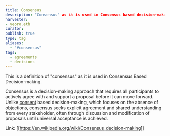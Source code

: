 ```yaml
---
title: Consensus
description: "Consensus" as it is used in Consensus based decision-making
harvester: 
- yeoro.eth
curator: 
publish: true
type: tag
aliases:
  - "#consensus"
tags: 
  - agreements
  - decisions
---
```


This is a definition of "consensus" as it is used in Consensus Based Decision-making.

Consensus is a decision-making approach that requires all participants to actively agree with and support a proposal before it can move forward. Unlike [consent](tags/consent.md) based decision-making, which focuses on the absence of objections, consensus seeks explicit agreement and shared understanding from every stakeholder, often through discussion and modification of proposals until universal acceptance is achieved.

Link: [[https://en.wikipedia.org/wiki/Consensus_decision-making]]